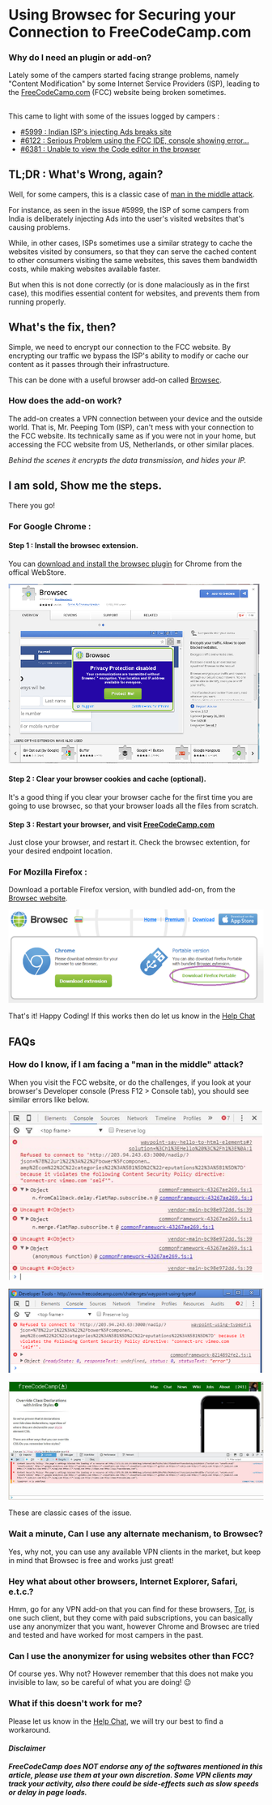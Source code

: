 # Using Browsec for Securing your Connection to FreeCodeCamp.com

### Why do I need an plugin or add-on?

Lately some of the campers started facing strange problems, namely "Content Modification" by some Internet Service Providers (ISP), leading to the [FreeCodeCamp.com](http://freecodecamp.com) (FCC) website being broken sometimes.

##  

This came to light with some of the issues logged by campers :

- [#5999 : Indian ISP's injecting Ads breaks site](https://github.com/FreeCodeCamp/FreeCodeCamp/issues/5999)
- [#6122 : Serious Problem using the FCC IDE, console showing error...](https://github.com/FreeCodeCamp/FreeCodeCamp/issues/6122)
- [#6381 : Unable to view the Code editor in the browser](https://github.com/FreeCodeCamp/FreeCodeCamp/issues/6381)

## TL;DR : What's Wrong, again?

Well, for some campers, this is a classic case of [man in the middle attack](https://en.wikipedia.org/wiki/Man-in-the-middle_attack).

For instance, as seen in the issue #5999, the ISP of some campers from India is deliberately injecting Ads into the user's visited websites that's causing problems.

While, in other cases, ISPs sometimes use a similar strategy to cache the websites visited by consumers, so that they can serve the cached content to other consumers visiting the same websites, this saves them bandwidth costs, while making websites available faster.

But when this is not done correctly (or is done malaciously as in the first case), this modifies essential content for websites, and prevents them from running properly.

## What's the fix, then?

Simple, we need to encrypt our connection to the FCC website. By encrypting our traffic we bypass the ISP's ability to modify or cache our content as it passes through their infrastructure.

This can be done with a useful browser add-on called [Browsec](https://browsec.com/en/).

### How does the add-on work?

The add-on creates a VPN connection between your device and the outside world. That is, Mr. Peeping Tom (ISP), can't mess with your connection to the FCC website. Its technically same as if you were not in your home, but accessing the FCC website from US, Netherlands, or other similar places.

_Behind the scenes it encrypts the data transmission, and hides your IP._

## I am sold, Show me the steps.

There you go!

### For Google Chrome :

#### Step 1 : Install the browsec extension.

You can [download and install the browsec plugin](https://chrome.google.com/webstore/detail/browsec/omghfjlpggmjjaagoclmmobgdodcjboh) for Chrome from the offical WebStore.

![Image for 'Browsec on Google Chrome WebStore'](./images/FreeCodeCamp-Browsec-Security/Browsec-Chrome.png)

#### Step 2 : Clear your browser cookies and cache (optional).

It's a good thing if you clear your browser cache for the first time you are going to use browsec, so that your browser loads all the files from scratch.

#### Step 3 : Restart your browser, and visit [FreeCodeCamp.com](http://freecodecamp.com)

Just close your browser, and restart it. Check the browsec extention, for your desired endpoint location.

### For Mozilla Firefox :

Download a portable Firefox version, with bundled add-on, from the [Browsec website](https://browsec.com/en/dashboard/main).

![Image for 'Browsec on Google Chrome WebStore'](./images/FreeCodeCamp-Browsec-Security/Browsec-Firefox.png)

That's it! Happy Coding! If this works then do let us know in the [Help Chat](https://gitter.im/FreeCodeCamp/Help)

## FAQs

### How do I know, if I am facing a "man in the middle" attack?

When you visit the FCC website, or do the challenges, if you look at your browser's Developer console (Press F12 > Console tab), you should see similar errors like below.

![Image for 'Error'](./images/FreeCodeCamp-Browsec-Security/Error_1.png)

![Image for 'Error'](./images/FreeCodeCamp-Browsec-Security/Error_2.png)

![Image for 'Error'](./images/FreeCodeCamp-Browsec-Security/Error_3.png)

These are classic cases of the issue.

### Wait a minute, Can I use any alternate mechanism, to Browsec?

Yes, why not, you can use any available VPN clients in the market, but keep in mind that Browsec is free and works just great!

### Hey what about other browsers, Internet Explorer, Safari, e.t.c.?

Hmm, go for any VPN add-on that you can find for these browsers, [Tor](https://www.torproject.org/), is one such client, but they come with paid subscriptions, you can basically use any anonymizer that you want, however Chrome and Browsec are tried and tested and have worked for most campers in the past.

### Can I use the anonymizer for using websites other than FCC?

Of course yes. Why not? However remember that this does not make you invisible to law, so be careful of what you are doing! :wink:

### What if this doesn't work for me?

Please let us know in the [Help Chat](https://gitter.im/FreeCodeCamp/Help), we will try our best to find a workaround.

#### _Disclaimer_

**_FreeCodeCamp does NOT endorse any of the softwares mentioned in this article, please use them at your own discretion. Some VPN clients may track your activity, also there could be side-effects such as slow speeds or delay in page loads._**
